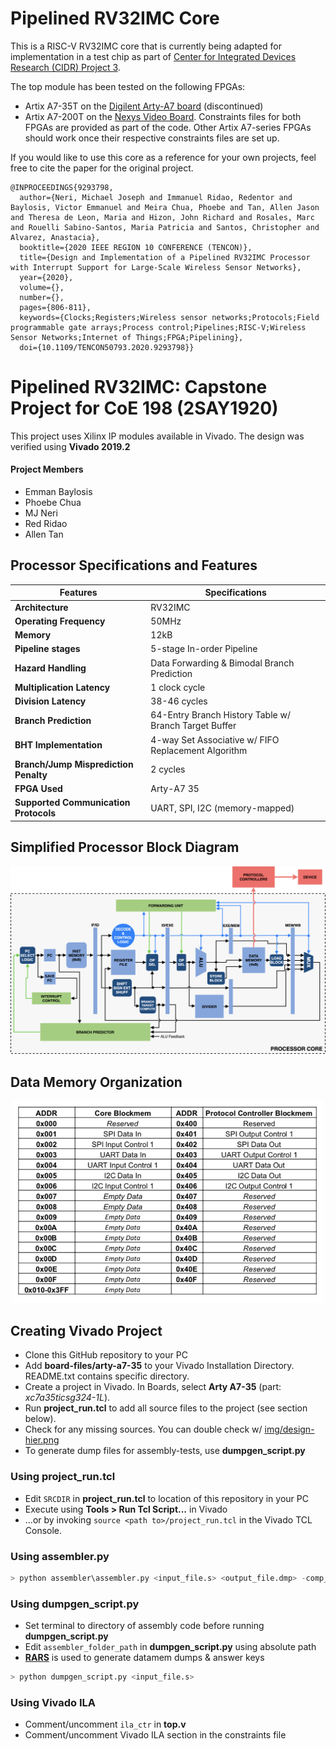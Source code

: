 # Pipelined RV32IMC Core
This is a RISC-V RV32IMC core that is currently being adapted for implementation in a test chip as part of [Center for Integrated Devices Research (CIDR) Project 3](https://cidr.up-microlab.org/index.php/Energy_Efficient_Machine_Learning_Hardware_Co-design).

The top module has been tested on the following FPGAs:
+ Artix A7-35T on the [Digilent Arty-A7 board](https://digilent.com/reference/programmable-logic/arty-a7/start) (discontinued)
+ Artix A7-200T on the [Nexys Video Board](https://digilent.com/reference/programmable-logic/nexys-video/start). 
Constraints files for both FPGAs are provided as part of the code. Other Artix A7-series FPGAs should work once their respective constraints files are set up.

If you would like to use this core as a reference for your own projects, feel free to cite the paper for the original project.

```
@INPROCEEDINGS{9293798,
  author={Neri, Michael Joseph and Immanuel Ridao, Redentor and Baylosis, Victor Emmanuel and Meira Chua, Phoebe and Tan, Allen Jason and Theresa de Leon, Maria and Hizon, John Richard and Rosales, Marc and Rouelli Sabino-Santos, Maria Patricia and Santos, Christopher and Alvarez, Anastacia},
  booktitle={2020 IEEE REGION 10 CONFERENCE (TENCON)}, 
  title={Design and Implementation of a Pipelined RV32IMC Processor with Interrupt Support for Large-Scale Wireless Sensor Networks}, 
  year={2020},
  volume={},
  number={},
  pages={806-811},
  keywords={Clocks;Registers;Wireless sensor networks;Protocols;Field programmable gate arrays;Process control;Pipelines;RISC-V;Wireless Sensor Networks;Internet of Things;FPGA;Pipelining},
  doi={10.1109/TENCON50793.2020.9293798}}
```

# Pipelined RV32IMC: Capstone Project for CoE 198 (2SAY1920)
This project uses Xilinx IP modules available in Vivado. The design was verified using **Vivado 2019.2**

#### Project Members
+ Emman Baylosis
+ Phoebe Chua
+ MJ Neri
+ Red Ridao
+ Allen Tan

## Processor Specifications and Features
Features | Specifications
---- | ----
**Architecture** | RV32IMC
**Operating Frequency** | 50MHz
**Memory** | 12kB
**Pipeline stages** | 5-stage In-order Pipeline
**Hazard Handling** | Data Forwarding & Bimodal Branch Prediction
**Multiplication Latency** | 1 clock cycle
**Division Latency** | 38-46 cycles
**Branch Prediction** | 64-Entry Branch History Table w/ Branch Target Buffer
**BHT Implementation** | 4-way Set Associative w/ FIFO Replacement Algorithm
**Branch/Jump Misprediction Penalty** | 2 cycles
**FPGA Used** | Arty-A7 35
**Supported Communication Protocols** | UART, SPI, I2C (memory-mapped)


## Simplified Processor Block Diagram
<p align="center">
  <img src="img/final-toplevel.png" alt="Size Limit CLI" width="738">
</p>

## Data Memory Organization
<p align="center">
  <img src="img/mem-organization.png" alt="Size Limit CLI" width="500">
</p>

## Creating Vivado Project
+ Clone this GitHub repository to your PC
+ Add **board-files/arty-a7-35** to your Vivado Installation Directory. README.txt contains specific directory.
+ Create a project in Vivado. In Boards, select **Arty A7-35** (part: *xc7a35ticsg324-1L*).
+ Run **project_run.tcl** to add all source files to the project (see section below).
+ Check for any missing sources. You can double check w/ [img/design-hier.png](img/design-hier.png)
+ To generate dump files for assembly-tests, use **dumpgen_script.py**

### Using project_run.tcl
+ Edit `SRCDIR` in **project_run.tcl** to location of this repository in your PC
+ Execute using **Tools > Run Tcl Script...** in Vivado
+ ...or by invoking `source <path to>/project_run.tcl` in the Vivado TCL Console.

### Using assembler.py
```python
> python assembler\assembler.py <input_file.s> <output_file.dmp> -comp_buffer True
```

### Using dumpgen_script.py
+ Set terminal to directory of assembly code before running **dumpgen_script.py**
+ Edit `assembler_folder_path` in **dumpgen_script.py** using absolute path
+ [**RARS**](https://github.com/TheThirdOne/rars) is used to generate datamem dumps & answer keys
```python
> python dumpgen_script.py <input_file.s>
```

### Using Vivado ILA
+ Comment/uncomment `ila_ctr` in **top.v**
+ Comment/uncomment Vivado ILA section in the constraints file

